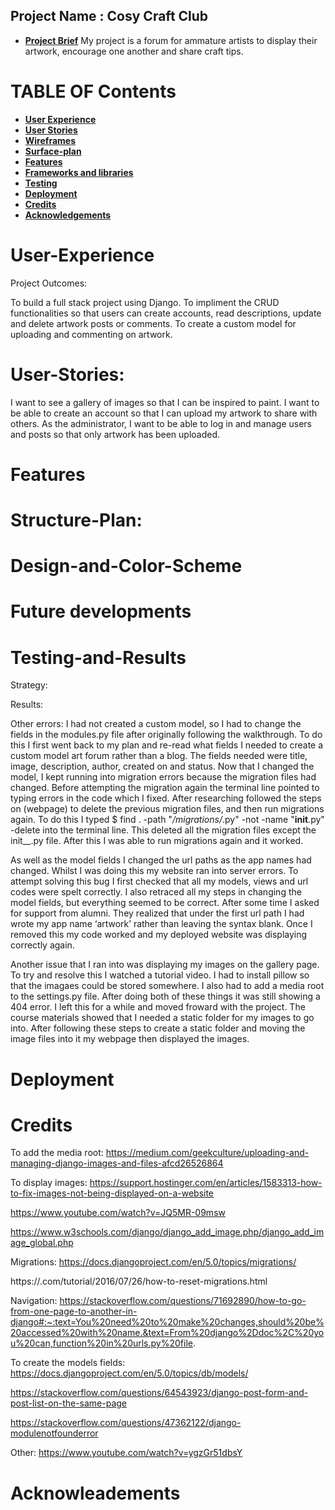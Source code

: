 ## Project Name : Cosy Craft Club

* [**Project Brief**](#Project-Brief)
My project is a forum for ammature artists to display their artwork, encourage one another and share craft tips.

# **TABLE OF Contents**

* [**User Experience** ](#User-experience)
* [**User Stories**](#User-Stories)
* [**Wireframes** ](#Wireframes)
* [**Surface-plan**](#Surface-plan)
* [**Features** ](#Features)
* [**Frameworks and libraries**](#Framewores-and-Liberies)
* [ **Testing**](#Testing)
* [ **Deployment**](#Deployment)
* [**Credits** ](#Credits)
* [**Acknowledgements** ](#Acknowledgements)

# User-Experience 
Project Outcomes:

To build a full stack project using Django.
To impliment the CRUD functionalities so that users can create accounts, read descriptions, update and delete artwork posts or comments.
To create a custom model for uploading and commenting on artwork.

# User-Stories:
I want to see a gallery of images so that I can be inspired to paint. 
I want to be able to create an account so that I can upload my artwork to share with others.
As the administrator, I want to be able to log in and manage users and posts so that only artwork has been uploaded.

# Features 


# Structure-Plan:


# Design-and-Color-Scheme


# Future developments 


# Testing-and-Results 
Strategy:

Results:

Other errors:
I had not created a custom model, so I had to change the fields in the modules.py file after originally following the walkthrough. To do this I first went back to my plan and re-read what fields I needed to create a custom model art forum rather than a blog. The fields needed were title, image, description, author, created on and status. Now that I changed the model, I kept running into migration errors because the migration files had changed. Before attempting the migration again the terminal line pointed to typing errors in the code which I fixed.
After researching followed the steps on (webpage) to delete the previous migration files, and then run migrations again.  To do this I typed $ find . -path "*/migrations/*.py" -not -name "__init__.py" -delete into the terminal line. This deleted all the migration files except the init__.py file. After this I was able to run migrations again and it worked. 

As well as the model fields I changed the url paths as the app names had changed. Whilst I was doing this my website ran into server errors. To attempt solving this bug I first checked that all my models, views and url codes were spelt correctly. I also retraced all my steps in changing the model fields, but everything seemed to be correct. After some time I asked for support from alumni. They realized that under the first url path I had wrote my app name ‘artwork’ rather than leaving the syntax blank. Once I removed this my code worked and my deployed website was displaying correctly again.

Another issue that I ran into was displaying my images on the gallery page. To try and resolve this I watched a tutorial video. I had to install pillow so that the imagaes could be stored somewhere. I also had to add a media root to the settings.py file. After doing both of these things it was still showing a 404 error. I left this for a while and moved froward with the project. The course materials showed that I needed a static folder for my images to go into. After following these steps to create a static folder and moving the image files into it my webpage then displayed the images. 

# Deployment 

# Credits 

To add the media root:
https://medium.com/geekculture/uploading-and-managing-django-images-and-files-afcd26526864

To display images:
https://support.hostinger.com/en/articles/1583313-how-to-fix-images-not-being-displayed-on-a-website

https://www.youtube.com/watch?v=JQ5MR-09msw

https://www.w3schools.com/django/django_add_image.php/django_add_image_global.php

Migrations:
https://docs.djangoproject.com/en/5.0/topics/migrations/

https://.com/tutorial/2016/07/26/how-to-reset-migrations.html

Navigation:
https://stackoverflow.com/questions/71692890/how-to-go-from-one-page-to-another-in-django#:~:text=You%20need%20to%20make%20changes,should%20be%20accessed%20with%20name.&text=From%20django%2Ddoc%2C%20you%20can,function%20in%20urls.py%20file.

To create the models fields:
https://docs.djangoproject.com/en/5.0/topics/db/models/

https://stackoverflow.com/questions/64543923/django-post-form-and-post-list-on-the-same-page

https://stackoverflow.com/questions/47362122/django-modulenotfounderror

Other:
https://www.youtube.com/watch?v=ygzGr51dbsY

# Acknowleadements 


